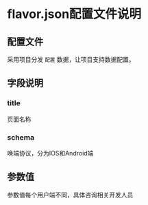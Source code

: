 # flavor.json配置文件说明

## 配置文件
采用项目分发 <code>配置</code> 数据，让项目支持数据配置。

## 字段说明
### title
页面名称

### schema
唤端协议，分为IOS和Android端

## 参数值
参数值每个用户端不同，具体咨询相关开发人员


